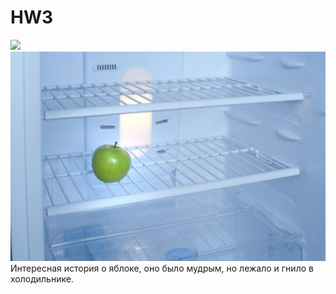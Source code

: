 # HW3
![](holo.jpg)
![](holo1.jpg)
Интересная история о яблоке, оно было мудрым, но лежало и гнило в холодильнике.